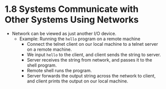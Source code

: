 # 1.8 Systems Communicate with Other Systems Using Networks
* Network can be viewed as just another I/O device.
  * Example: Running the `hello` program on a remote machine
    * Connect the telnet client on our local machine to a telnet server on a remote machine.
    * We input `hello` to the client, and client sends the string to server.
    * Server receives the string from network, and passes it to the shell program.
    * Remote shell runs the program.
    * Server forwards the output string across the network to client, and client prints the output on our local machine.
    
    
    
